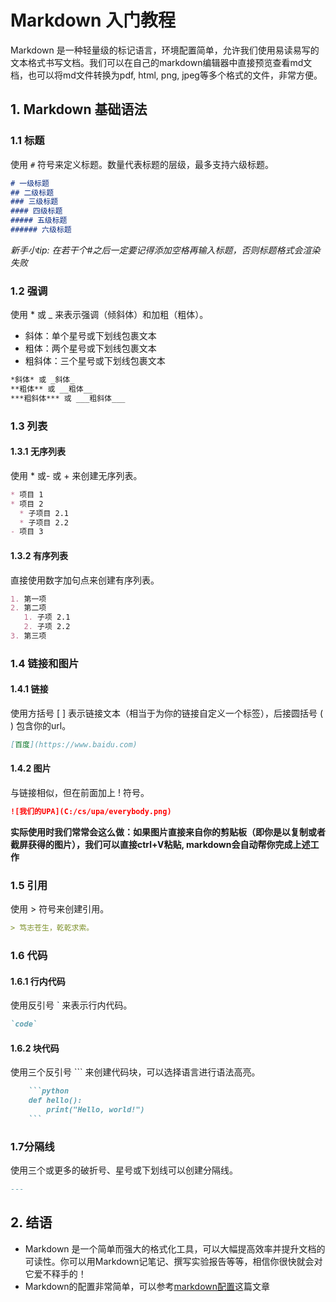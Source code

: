 # Markdown 入门教程

Markdown 是一种轻量级的标记语言，环境配置简单，允许我们使用易读易写的文本格式书写文档。我们可以在自己的markdown编辑器中直接预览查看md文档，也可以将md文件转换为pdf, html, png, jpeg等多个格式的文件，非常方便。

## 1. Markdown 基础语法

### 1.1 标题

使用 `#` 符号来定义标题。数量代表标题的层级，最多支持六级标题。

```markdown
# 一级标题
## 二级标题
### 三级标题
#### 四级标题
##### 五级标题
###### 六级标题
```

*新手小tip: 在若干个#之后一定要记得添加空格再输入标题，否则标题格式会渲染失败*


### 1.2 强调
使用 * 或 _ 来表示强调（倾斜体）和加粗（粗体）。

- 斜体：单个星号或下划线包裹文本
- 粗体：两个星号或下划线包裹文本
- 粗斜体：三个星号或下划线包裹文本
```markdown
*斜体* 或 _斜体_
**粗体** 或 __粗体__
***粗斜体*** 或 ___粗斜体___
```

### 1.3 列表
#### 1.3.1 无序列表
使用 * 或- 或 + 来创建无序列表。

```markdown
* 项目 1
* 项目 2
  * 子项目 2.1
  * 子项目 2.2
- 项目 3
```
#### 1.3.2 有序列表
直接使用数字加句点来创建有序列表。

```markdown
1. 第一项
2. 第二项
   1. 子项 2.1
   2. 子项 2.2
3. 第三项
```

### 1.4 链接和图片
#### 1.4.1 链接
使用方括号 [ ] 表示链接文本（相当于为你的链接自定义一个标签），后接圆括号 ( ) 包含你的url。
```markdown
[百度](https://www.baidu.com)
```

#### 1.4.2 图片
与链接相似，但在前面加上 ! 符号。

```markdown
![我们的UPA](C:/cs/upa/everybody.png)
```
**实际使用时我们常常会这么做：如果图片直接来自你的剪贴板（即你是以复制或者截屏获得的图片），我们可以直接ctrl+V粘贴, markdown会自动帮你完成上述工作**

### 1.5 引用
使用 > 符号来创建引用。

```markdown
> 笃志苍生，乾乾求索。
```
### 1.6 代码
#### 1.6.1 行内代码
使用反引号 ` 来表示行内代码。

```markdown
`code` 
```
#### 1.6.2 块代码
使用三个反引号 ``` 来创建代码块，可以选择语言进行语法高亮。

```markdown
    ```python
    def hello():
        print("Hello, world!")
    ```
```

### 1.7分隔线
使用三个或更多的破折号、星号或下划线可以创建分隔线。

```markdown
---
```

## 2. 结语
- Markdown 是一个简单而强大的格式化工具，可以大幅提高效率并提升文档的可读性。你可以用Markdown记笔记、撰写实验报告等等，相信你很快就会对它爱不释手的！
- Markdown的配置非常简单，可以参考[markdown配置](markdown_install.md)这篇文章